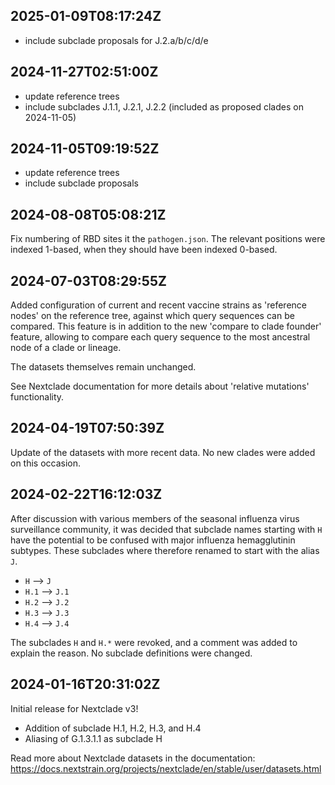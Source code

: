 ## 2025-01-09T08:17:24Z

 - include subclade proposals for J.2.a/b/c/d/e

## 2024-11-27T02:51:00Z

 - update reference trees
 - include subclades J.1.1, J.2.1, J.2.2 (included as proposed clades on 2024-11-05)

## 2024-11-05T09:19:52Z

 - update reference trees
 - include subclade proposals

## 2024-08-08T05:08:21Z

Fix numbering of RBD sites it the `pathogen.json`. The relevant positions were indexed 1-based, when they should have been indexed 0-based.

## 2024-07-03T08:29:55Z

Added configuration of current and recent vaccine strains as 'reference nodes' on the reference tree, against which query sequences can be compared. This feature is in addition to the new 'compare to clade founder' feature, allowing to compare each query sequence to the most ancestral node of a clade or lineage.

The datasets themselves remain unchanged.

See Nextclade documentation for more details about 'relative mutations' functionality.

## 2024-04-19T07:50:39Z

Update of the datasets with more recent data. No new clades were added on this occasion.

## 2024-02-22T16:12:03Z

After discussion with various members of the seasonal influenza virus surveillance community, it was decided that subclade names starting with `H` have the potential to be confused with major influenza hemagglutinin subtypes. These subclades where therefore renamed to start with the alias `J`.

 - `H` --> `J`
 - `H.1` --> `J.1`
 - `H.2` --> `J.2`
 - `H.3` --> `J.3`
 - `H.4` --> `J.4`

The subclades `H` and `H.*` were revoked, and a comment was added to explain the reason. No subclade definitions were changed.


## 2024-01-16T20:31:02Z

Initial release for Nextclade v3!

 - Addition of subclade H.1, H.2, H.3, and H.4
 - Aliasing of G.1.3.1.1 as subclade H

Read more about Nextclade datasets in the documentation: https://docs.nextstrain.org/projects/nextclade/en/stable/user/datasets.html
